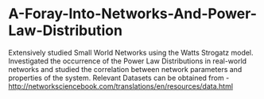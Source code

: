 # A-Foray-Into-Networks-And-Power-Law-Distribution
Extensively studied Small World Networks using the Watts Strogatz model. Investigated the occurrence of the Power Law Distributions in real-world networks and studied the correlation between network parameters and properties of the system.
Relevant Datasets can be obtained from - http://networksciencebook.com/translations/en/resources/data.html
